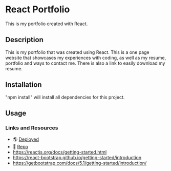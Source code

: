 # React Portfolio

This is my portfolio created with React.

## Description

This is my portfolio that was created using React.  This is a one page website that showcases my experiences with coding, as well as my resume, portfolio and ways to contact me.  There is also a link to easily download my resume.

## Installation

"npm install" will install all dependencies for this project.

## Usage


### Links and Resources

* 🌎 [Deployed](https://bmarsenault.github.io/react-portfolio/)
* 💾 [Repo](https://github.com/BMArsenault/react-portfolio)
* https://reactjs.org/docs/getting-started.html
* https://react-bootstrap.github.io/getting-started/introduction
* https://getbootstrap.com/docs/5.1/getting-started/introduction/
